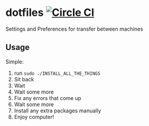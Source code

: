# dotfiles [![Circle CI](https://circleci.com/gh/RealOrangeOne/dotfiles.svg?style=svg)](https://circleci.com/gh/RealOrangeOne/dotfiles)
Settings and Preferences for transfer between machines

## Usage
Simple:

1. run `sudo ./INSTALL_ALL_THE_THINGS`
2. Sit back
3. Wait
4. Wait some more
5. Fix any errors that come up
6. Wait some more
7. Install any extra packages manually
7. Enjoy computer!
